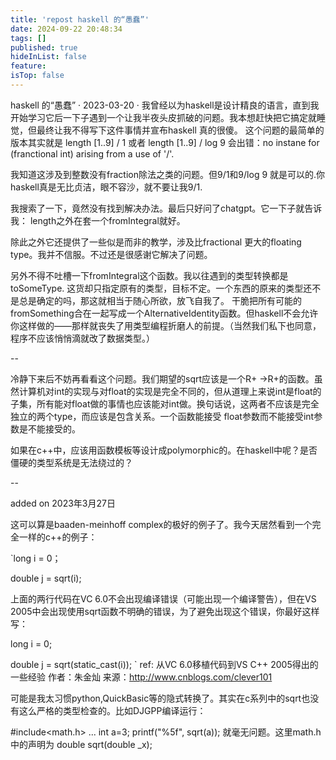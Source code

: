 ```yaml
---
title: 'repost haskell 的“愚蠢”'
date: 2024-09-22 20:48:34
tags: []
published: true
hideInList: false
feature: 
isTop: false
---
```

haskell 的“愚蠢”
· 2023-03-20 ·
我曾经以为haskell是设计精良的语言，直到我开始学习它后一下子遇到一个让我半夜头皮抓破的问题。我本想赶快把它搞定就睡觉，但最终让我不得写下这件事情并宣布haskell 真的很傻。
这个问题的最简单的版本其实就是
length [1..9] / 1
或者
length [1..9] / log 9
会出错：no instane for (franctional int) arising from a use of '/'.

我知道这涉及到整数没有fraction除法之类的问题。但9/1和9/log 9 就是可以的.你haskell真是无比贞洁，眼不容沙，就不要让我9/1.

我搜索了一下，竟然没有找到解决办法。最后只好问了chatgpt。它一下子就告诉我：
length之外在套一个fromIntegral就好。

除此之外它还提供了一些似是而非的教学，涉及比fractional 更大的floating type。我并不信服。不过还是很感谢它解决了问题。

另外不得不吐槽一下fromIntegral这个函数。我以往遇到的类型转换都是toSomeType. 这货却只指定原有的类型，目标不定。一个东西的原来的类型还不是总是确定的吗，那这就相当于随心所欲，放飞自我了。
干脆把所有可能的fromSomething合在一起写成一个AlternativeIdentity函数。但haskell不会允许你这样做的——那样就丧失了用类型编程折磨人的前提。（当然我们私下也同意，程序不应该悄悄滴就改了数据类型。）

--

冷静下来后不妨再看看这个问题。我们期望的sqrt应该是一个R+ ->R+的函数。虽然计算机对int的实现与对float的实现是完全不同的，但从道理上来说int是float的子集，所有能对float做的事情也应该能对int做。换句话说，这两者不应该是完全独立的两个type，而应该是包含关系。一个函数能接受 float参数而不能接受int参数是不能接受的。

如果在c++中，应该用函数模板等设计成polymorphic的。在haskell中呢？是否僵硬的类型系统是无法绕过的？

--

added on 2023年3月27日

这可以算是baaden-meinhoff complex的极好的例子了。我今天居然看到一个完全一样的c++的例子：

`long i = 0；

double j = sqrt(i);

上面的两行代码在VC 6.0不会出现编译错误（可能出现一个编译警告），但在VS 2005中会出现使用sqrt函数不明确的错误，为了避免出现这个错误，你最好这样写：

long i = 0;

double j = sqrt(static_cast<double>(i));
`
ref:
从VC 6.0移植代码到VS C++ 2005得出的一些经验
作者：朱金灿
来源：http://www.cnblogs.com/clever101

可能是我太习惯python,QuickBasic等的隐式转换了。其实在c系列中的sqrt也没有这么严格的类型检查的。比如DJGPP编译运行：

#include<math.h>
...
int a=3;
printf("%5f", sqrt(a));
就毫无问题。这里math.h中的声明为
double sqrt(double _x);